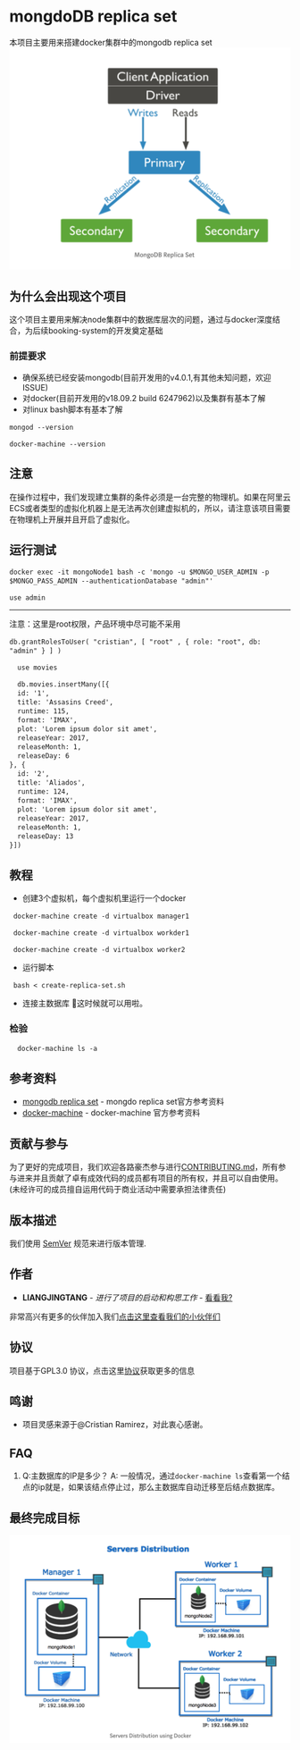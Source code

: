 # mongdoDB replica set

本项目主要用来搭建docker集群中的mongodb replica set
![mongodb replica set架构图](images/mongodb-replica-set.png)

## 为什么会出现这个项目

这个项目主要用来解决node集群中的数据库层次的问题，通过与docker深度结合，为后续booking-system的开发奠定基础

### 前提要求

- 确保系统已经安装mongodb(目前开发用的v4.0.1,有其他未知问题，欢迎ISSUE)
- 对docker(目前开发用的v18.09.2 build 6247962)以及集群有基本了解
- 对linux bash脚本有基本了解

```
mongod --version
```
```
docker-machine --version
```
## 注意
  
  在操作过程中，我们发现建立集群的条件必须是一台完整的物理机。如果在阿里云ECS或者类型的虚拟化机器上是无法再次创建虚拟机的，所以，请注意该项目需要在物理机上开展并且开启了虚拟化。

## 运行测试

```
docker exec -it mongoNode1 bash -c 'mongo -u $MONGO_USER_ADMIN -p $MONGO_PASS_ADMIN --authenticationDatabase "admin"'
```
```
use admin
```

  ***
  注意：这里是root权限，产品环境中尽可能不采用
```
db.grantRolesToUser( "cristian", [ "root" , { role: "root", db: "admin" } ] )
```
```
  use movies
```

```
  db.movies.insertMany([{
  id: '1',
  title: 'Assasins Creed',
  runtime: 115,
  format: 'IMAX',
  plot: 'Lorem ipsum dolor sit amet',
  releaseYear: 2017,
  releaseMonth: 1,
  releaseDay: 6
}, {
  id: '2',
  title: 'Aliados',
  runtime: 124,
  format: 'IMAX',
  plot: 'Lorem ipsum dolor sit amet',
  releaseYear: 2017,
  releaseMonth: 1,
  releaseDay: 13
}])
```


## 教程

 - 创建3个虚拟机，每个虚拟机里运行一个docker
 ```
  docker-machine create -d virtualbox manager1
 ```
  
 ```
  docker-machine create -d virtualbox workder1
 ```
  
 ```
  docker-machine create -d virtualbox worker2
 ```
 - 运行脚本
 ```
  bash < create-replica-set.sh
 ```
 - 连接主数据库
  这时候就可以用啦。
  ### 检验
  ```
    docker-machine ls -a 
  ```
## 参考资料

* [mongodb replica set](https://docs.mongodb.com/manual/tutorial/deploy-replica-set/) -  mongdo replica set官方参考资料
* [docker-machine](https://maven.apache.org/) - docker-machine 官方参考资料


## 贡献与参与

为了更好的完成项目，我们欢迎各路豪杰参与进行[CONTRIBUTING.md](https://gist.github.com/PurpleBooth/b24679402957c63ec426)，所有参与进来并且贡献了卓有成效代码的成员都有项目的所有权，并且可以自由使用。(未经许可的成员擅自运用代码于商业活动中需要承担法律责任)

## 版本描述

 我们使用 [SemVer](http://semver.org/) 规范来进行版本管理. 

## 作者

* **LIANGJINGTANG** - *进行了项目的启动和构思工作* - [看看我?](https://showme.wiki)

非常高兴有更多的伙伴加入我们[点击这里查看我们的小伙伴们](https://github.com/your/project/contributors) 

## 协议

 项目基于GPL3.0 协议，点击这里[协议](LICENSE)获取更多的信息

## 鸣谢

* 项目灵感来源于@Cristian Ramirez，对此衷心感谢。

## FAQ
  1. Q:主数据库的IP是多少？ A: 一般情况，通过```docker-machine ls```查看第一个结点的ip就是，如果该结点停止过，那么主数据库自动迁移至后结点数据库。
    
## 最终完成目标
![docker with mongodb架构图](images/docker-mongodb.png)

